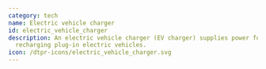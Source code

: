 ```yaml
---
category: tech
name: Electric vehicle charger
id: electric_vehicle_charger
description: An electric vehicle charger (EV charger) supplies power for
  recharging plug-in electric vehicles. 
icon: /dtpr-icons/electric_vehicle_charger.svg
---
```

